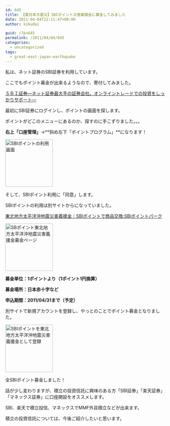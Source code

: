 ```yaml
---
id: 645
title: 【東日本大震災】SBIポイント災害義援金に募金してみました
date: 2011-04-04T22:11:47+00:00
author: kikudai

guid: /?p=645
permalink: /2011/04/04/645
categories:
  - uncategorized
tags:
  - great-east-japan-earthquake
---
```

私は、ネット証券のSBI証券を利用しています。
  
ここでもポイント募金が出来るようなので、寄付してみました。

<a href="https://bit.ly/dXD87u" rel="nofollow">ＳＢＩ証券―ネット証券最大手の証券会社。オンライントレードでの投資をしっかりサポート―</a>

最初にSBI証券にログインし、ポイントの画面を探します。
  
ポイントがどこのメニューにあるのか、探すのに手こずりました。。。

**右上「口座管理」**→**斜め左下「ポイントプログラム」**になります！

[<img src="/wp-content/uploads/2011/04/sbi-point-150x150.jpg" alt="SBIポイントの利用画面" width="150" height="150" class="alignnone size-thumbnail wp-image-651" />](/wp-content/uploads/2011/04/sbi-point.jpg)

そして、SBIポイント利用に「同意」します。

SBIポイントの利用は別サイトからになっていました。

<a href="https://bit.ly/hd2dre" rel="nofollow">東北地方太平洋沖地震災害義援金｜SBIポイントで商品交換:SBIポイントパーク</a>

[<img src="/wp-content/uploads/2011/04/SBI-point-bokin-150x150.jpg" alt="SBポイント東北地方太平洋沖地震災害義援金募金ページ" width="150" height="150" class="alignnone size-thumbnail wp-image-646" />](/wp-content/uploads/2011/04/SBI-point-bokin.jpg)

**募金単位：1ポイントより（1ポイント1円換算）**
  
**募金場所：日本赤十字など**
  
**申込期間：2011/04/31まで（予定）**

別サイトで新規アカウントを登録し、やっとのことでポイント募金となりました。

[<img src="/wp-content/uploads/2011/04/SBI-point-ok-150x150.jpg" alt="SBIポイントを東北地方太平洋沖地震災害義援金として登録" width="150" height="150" class="alignnone size-thumbnail wp-image-647" />](/wp-content/uploads/2011/04/SBI-point-ok.jpg)

全SBIポイント募金しました！

話が少し変わりますが、積立の投資信託に興味のある方「SBI証券」「楽天証券」「マネックス証券」に口座開設をオススメします。
  
SBI、楽天で積立投信、マネックスでMMF外貨積立などが出来ます。
  
積立の投資信託については、今後ご紹介したいと思います。